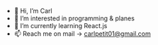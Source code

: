 - 👋 Hi, I’m Carl
- 👀 I’m interested in programming & planes
- 🌱 I’m currently learning React.js
- 📫 Reach me on mail -> carlpetit01@gmail.com

